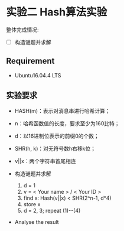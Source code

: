 # 实验二 Hash算法实验

整体完成情况:

- [ ] 构造谜题并求解

## Requirement
- Ubuntu16.04.4 LTS

## 实验要求

> 
- HASH(m)：表示对消息串进行哈希计算；
- n：哈希函数值的长度，要求至少为160比特；
- d：以16进制位表示的前缀0的个数；
- SHR(h, k)：对无符号数h右移k位；
- v||x：两个字符串首尾相连

- 构造谜题并求解

    1. d = 1
    2. v = < Your name > / < Your ID >
    3. find x: Hash(v||x) < SHR(2^n-1, d\*4)
    4. store x
    5. d = 2, 3; repeat (1)--(4)

- Analyse the result
